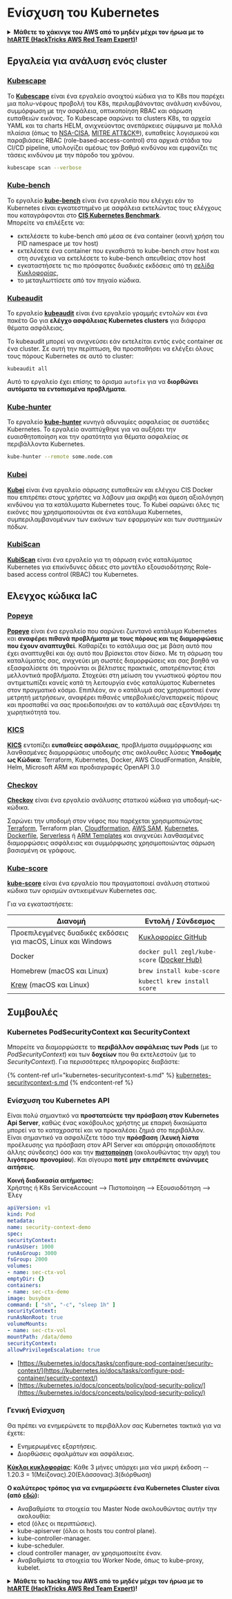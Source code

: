 # Ενίσχυση του Kubernetes

<details>

<summary><strong>Μάθετε το χάκινγκ του AWS από το μηδέν μέχρι τον ήρωα με το</strong> <a href="https://training.hacktricks.xyz/courses/arte"><strong>htARTE (HackTricks AWS Red Team Expert)</strong></a><strong>!</strong></summary>

Άλλοι τρόποι για να υποστηρίξετε το HackTricks:

* Εάν θέλετε να δείτε την **εταιρεία σας να διαφημίζεται στο HackTricks** ή να **κατεβάσετε το HackTricks σε μορφή PDF** ελέγξτε τα [**ΣΧΕΔΙΑ ΣΥΝΔΡΟΜΗΣ**](https://github.com/sponsors/carlospolop)!
* Αποκτήστε το [**επίσημο PEASS & HackTricks swag**](https://peass.creator-spring.com)
* Ανακαλύψτε [**την Οικογένεια PEASS**](https://opensea.io/collection/the-peass-family), τη συλλογή μας από αποκλειστικά [**NFTs**](https://opensea.io/collection/the-peass-family)
* **Εγγραφείτε στη** 💬 [**ομάδα Discord**](https://discord.gg/hRep4RUj7f) ή στη [**ομάδα telegram**](https://t.me/peass) ή **ακολουθήστε** με στο **Twitter** 🐦 [**@carlospolopm**](https://twitter.com/carlospolopm)**.**
* **Μοιραστείτε τα χάκινγκ κόλπα σας υποβάλλοντας PRs στα** [**HackTricks**](https://github.com/carlospolop/hacktricks) και [**HackTricks Cloud**](https://github.com/carlospolop/hacktricks-cloud) αποθετήρια του github.

</details>

## Εργαλεία για ανάλυση ενός cluster

### [**Kubescape**](https://github.com/armosec/kubescape)

Το [**Kubescape**](https://github.com/armosec/kubescape) είναι ένα εργαλείο ανοιχτού κώδικα για το K8s που παρέχει μια πολυ-νέφους προβολή του K8s, περιλαμβάνοντας ανάλυση κινδύνου, συμμόρφωση με την ασφάλεια, οπτικοποίηση RBAC και σάρωση ευπαθειών εικόνας. Το Kubescape σαρώνει τα clusters K8s, τα αρχεία YAML και τα charts HELM, ανιχνεύοντας ανεπάρκειες σύμφωνα με πολλά πλαίσια (όπως το [NSA-CISA](https://www.armosec.io/blog/kubernetes-hardening-guidance-summary-by-armo), [MITRE ATT\&CK®](https://www.microsoft.com/security/blog/2021/03/23/secure-containerized-environments-with-updated-threat-matrix-for-kubernetes/)), ευπαθείες λογισμικού και παραβιάσεις RBAC (role-based-access-control) στα αρχικά στάδια του CI/CD pipeline, υπολογίζει αμέσως τον βαθμό κινδύνου και εμφανίζει τις τάσεις κινδύνου με την πάροδο του χρόνου.
```bash
kubescape scan --verbose
```
### [**Kube-bench**](https://github.com/aquasecurity/kube-bench)

Το εργαλείο [**kube-bench**](https://github.com/aquasecurity/kube-bench) είναι ένα εργαλείο που ελέγχει εάν το Kubernetes είναι εγκατεστημένο με ασφάλεια εκτελώντας τους ελέγχους που καταγράφονται στο [**CIS Kubernetes Benchmark**](https://www.cisecurity.org/benchmark/kubernetes/).\
Μπορείτε να επιλέξετε να:

* εκτελέσετε το kube-bench από μέσα σε ένα container (κοινή χρήση του PID namespace με τον host)
* εκτελέσετε ένα container που εγκαθιστά το kube-bench στον host και στη συνέχεια να εκτελέσετε το kube-bench απευθείας στον host
* εγκαταστήσετε τις πιο πρόσφατες δυαδικές εκδόσεις από τη [σελίδα Κυκλοφορίας](https://github.com/aquasecurity/kube-bench/releases),
* το μεταγλωττίσετε από τον πηγαίο κώδικα.

### [**Kubeaudit**](https://github.com/Shopify/kubeaudit)

Το εργαλείο [**kubeaudit**](https://github.com/Shopify/kubeaudit) είναι ένα εργαλείο γραμμής εντολών και ένα πακέτο Go για **ελέγχο ασφάλειας Kubernetes clusters** για διάφορα θέματα ασφάλειας.

Το kubeaudit μπορεί να ανιχνεύσει εάν εκτελείται εντός ενός container σε ένα cluster. Σε αυτή την περίπτωση, θα προσπαθήσει να ελέγξει όλους τους πόρους Kubernetes σε αυτό το cluster:
```
kubeaudit all
```
Αυτό το εργαλείο έχει επίσης το όρισμα `autofix` για να **διορθώνει αυτόματα τα εντοπισμένα προβλήματα**.

### [**Kube-hunter**](https://github.com/aquasecurity/kube-hunter)

Το εργαλείο [**kube-hunter**](https://github.com/aquasecurity/kube-hunter) κυνηγά αδυναμίες ασφαλείας σε συστάδες Kubernetes. Το εργαλείο αναπτύχθηκε για να αυξήσει την ευαισθητοποίηση και την ορατότητα για θέματα ασφαλείας σε περιβάλλοντα Kubernetes.
```bash
kube-hunter --remote some.node.com
```
### [**Kubei**](https://github.com/Erezf-p/kubei)

[**Kubei**](https://github.com/Erezf-p/kubei) είναι ένα εργαλείο σάρωσης ευπαθειών και ελέγχου CIS Docker που επιτρέπει στους χρήστες να λάβουν μια ακριβή και άμεση αξιολόγηση κινδύνου για τα κατάλυματα Kubernetes τους. Το Kubei σαρώνει όλες τις εικόνες που χρησιμοποιούνται σε ένα κατάλυμα Kubernetes, συμπεριλαμβανομένων των εικόνων των εφαρμογών και των συστημικών πόδων.

### [**KubiScan**](https://github.com/cyberark/KubiScan)

[**KubiScan**](https://github.com/cyberark/KubiScan) είναι ένα εργαλείο για τη σάρωση ενός καταλύματος Kubernetes για επικίνδυνες άδειες στο μοντέλο εξουσιοδότησης Role-based access control (RBAC) του Kubernetes.

## **Ελεγχος κώδικα IaC**

### [**Popeye**](https://github.com/derailed/popeye)

[**Popeye**](https://github.com/derailed/popeye) είναι ένα εργαλείο που σαρώνει ζωντανό κατάλυμα Kubernetes και **αναφέρει πιθανά προβλήματα με τους πόρους και τις διαμορφώσεις που έχουν αναπτυχθεί**. Καθαρίζει το κατάλυμα σας με βάση αυτό που έχει αναπτυχθεί και όχι αυτό που βρίσκεται στον δίσκο. Με τη σάρωση του καταλύματός σας, ανιχνεύει μη σωστές διαμορφώσεις και σας βοηθά να εξασφαλίσετε ότι τηρούνται οι βέλτιστες πρακτικές, αποτρέποντας έτσι μελλοντικά προβλήματα. Στοχεύει στη μείωση του γνωστικού φόρτου που αντιμετωπίζει κανείς κατά τη λειτουργία ενός καταλύματος Kubernetes στον πραγματικό κόσμο. Επιπλέον, αν ο κατάλυμά σας χρησιμοποιεί έναν μετρητή μετρήσεων, αναφέρει πιθανές υπερβολικές/ανεπαρκείς πόρους και προσπαθεί να σας προειδοποιήσει αν το κατάλυμά σας εξαντλήσει τη χωρητικότητά του.

### [**KICS**](https://github.com/Checkmarx/kics)

[**KICS**](https://github.com/Checkmarx/kics) εντοπίζει **ευπαθείες ασφάλειας**, προβλήματα συμμόρφωσης και λανθασμένες διαμορφώσεις υποδομής στις ακόλουθες λύσεις **Υποδομής ως Κώδικα**: Terraform, Kubernetes, Docker, AWS CloudFormation, Ansible, Helm, Microsoft ARM και προδιαγραφές OpenAPI 3.0

### [**Checkov**](https://github.com/bridgecrewio/checkov)

[**Checkov**](https://github.com/bridgecrewio/checkov) είναι ένα εργαλείο ανάλυσης στατικού κώδικα για υποδομή-ως-κώδικα.

Σαρώνει την υποδομή στον νέφος που παρέχεται χρησιμοποιώντας [Terraform](https://terraform.io), Terraform plan, [Cloudformation](https://aws.amazon.com/cloudformation/), [AWS SAM](https://aws.amazon.com/serverless/sam/), [Kubernetes](https://kubernetes.io), [Dockerfile](https://www.docker.com), [Serverless](https://www.serverless.com) ή [ARM Templates](https://docs.microsoft.com/en-us/azure/azure-resource-manager/templates/overview) και ανιχνεύει λανθασμένες διαμορφώσεις ασφάλειας και συμμόρφωσης χρησιμοποιώντας σάρωση βασισμένη σε γράφους.

### [**Kube-score**](https://github.com/zegl/kube-score)

[**kube-score**](https://github.com/zegl/kube-score) είναι ένα εργαλείο που πραγματοποιεί ανάλυση στατικού κώδικα των ορισμών αντικειμένων Kubernetes σας.

Για να εγκαταστήσετε:

| Διανομή                                        | Εντολή / Σύνδεσμος                                                                         |
| ---------------------------------------------- | ------------------------------------------------------------------------------------------ |
| Προεπιλεγμένες δυαδικές εκδόσεις για macOS, Linux και Windows    | [Κυκλοφορίες GitHub](https://github.com/zegl/kube-score/releases)                          |
| Docker                                              | `docker pull zegl/kube-score` ([Docker Hub)](https://hub.docker.com/r/zegl/kube-score/) |
| Homebrew (macOS και Linux)                          | `brew install kube-score`                                                               |
| [Krew](https://krew.sigs.k8s.io/) (macOS και Linux) | `kubectl krew install score`                                                            |

## Συμβουλές

### Kubernetes PodSecurityContext και SecurityContext

Μπορείτε να διαμορφώσετε το **περιβάλλον ασφάλειας των Pods** (με το _PodSecurityContext_) και των **δοχείων** που θα εκτελεστούν (με το _SecurityContext_). Για περισσότερες πληροφορίες διαβάστε:

{% content-ref url="kubernetes-securitycontext-s.md" %}
[kubernetes-securitycontext-s.md](kubernetes-securitycontext-s.md)
{% endcontent-ref %}

### Ενίσχυση του Kubernetes API

Είναι πολύ σημαντικό να **προστατεύετε την πρόσβαση στον Kubernetes Api Server**, καθώς ένας κακόβουλος χρήστης με επαρκή δικαιώματα μπορεί να το καταχραστεί και να προκαλέσει ζημιά στο περιβάλλον.\
Είναι σημαντικό να ασφαλίζετε τόσο την **πρόσβαση** (**λευκή λίστα** προέλευσης για πρόσβαση στον API Server και απόρριψη οποιασδήποτε άλλης σύνδεσης) όσο και την [**πιστοποίηση**](https://kubernetes.io/docs/reference/command-line-tools-reference/kubelet-authentication-authorization/) (ακολουθώντας την αρχή του **λιγότερου** **προνομίου**). Και σίγουρα **ποτέ** **μην** **επιτρέπετε** **ανώνυμες** **αιτήσεις**.

**Κοινή διαδικασία αιτήματος:**\
Χρήστης ή K8s ServiceAccount –> Πιστοποίηση –> Εξουσιοδότηση –> Έλεγ
```yaml
apiVersion: v1
kind: Pod
metadata:
name: security-context-demo
spec:
securityContext:
runAsUser: 1000
runAsGroup: 3000
fsGroup: 2000
volumes:
- name: sec-ctx-vol
emptyDir: {}
containers:
- name: sec-ctx-demo
image: busybox
command: [ "sh", "-c", "sleep 1h" ]
securityContext:
runAsNonRoot: true
volumeMounts:
- name: sec-ctx-vol
mountPath: /data/demo
securityContext:
allowPrivilegeEscalation: true
```
* [https://kubernetes.io/docs/tasks/configure-pod-container/security-context/](https://kubernetes.io/docs/tasks/configure-pod-container/security-context/)
* [https://kubernetes.io/docs/concepts/policy/pod-security-policy/](https://kubernetes.io/docs/concepts/policy/pod-security-policy/)


### Γενική Ενίσχυση

Θα πρέπει να ενημερώνετε το περιβάλλον σας Kubernetes τακτικά για να έχετε:

* Ενημερωμένες εξαρτήσεις.
* Διορθώσεις σφαλμάτων και ασφάλειας.

[**Κύκλοι κυκλοφορίας**](https://kubernetes.io/docs/setup/release/version-skew-policy/): Κάθε 3 μήνες υπάρχει μια νέα μικρή έκδοση -- 1.20.3 = 1(Μείζονας).20(Ελάσσονας).3(διόρθωση)

**Ο καλύτερος τρόπος για να ενημερώσετε ένα Kubernetes Cluster είναι (από** [**εδώ**](https://kubernetes.io/docs/tasks/administer-cluster/cluster-upgrade/)**):**

* Αναβαθμίστε τα στοιχεία του Master Node ακολουθώντας αυτήν την ακολουθία:
* etcd (όλες οι περιπτώσεις).
* kube-apiserver (όλοι οι hosts του control plane).
* kube-controller-manager.
* kube-scheduler.
* cloud controller manager, αν χρησιμοποιείτε έναν.
* Αναβαθμίστε τα στοιχεία του Worker Node, όπως το kube-proxy, kubelet.

<details>

<summary><strong>Μάθετε το hacking του AWS από το μηδέν μέχρι τον ήρωα με το</strong> <a href="https://training.hacktricks.xyz/courses/arte"><strong>htARTE (HackTricks AWS Red Team Expert)</strong></a><strong>!</strong></summary>

Άλλοι τρόποι για να υποστηρίξετε το HackTricks:

* Αν θέλετε να δείτε την **εταιρεία σας διαφημισμένη στο HackTricks** ή να **κατεβάσετε το HackTricks σε μορφή PDF** Ελέγξτε τα [**ΠΑΚΕΤΑ ΣΥΝΔΡΟΜΗΣ**](https://github.com/sponsors/carlospolop)!
* Αποκτήστε το [**επίσημο PEASS & HackTricks swag**](https://peass.creator-spring.com)
* Ανακαλύψτε [**την Οικογένεια PEASS**](https://opensea.io/collection/the-peass-family), τη συλλογή μας από αποκλειστικά [**NFTs**](https://opensea.io/collection/the-peass-family)
* **Εγγραφείτε στη** 💬 [**ομάδα Discord**](https://discord.gg/hRep4RUj7f) ή στην [**ομάδα telegram**](https://t.me/peass) ή **ακολουθήστε** με στο **Twitter** 🐦 [**@carlospolopm**](https://twitter.com/carlospolopm)**.**
* **Μοιραστείτε τα hacking tricks σας υποβάλλοντας PRs στα** [**HackTricks**](https://github.com/carlospolop/hacktricks) και [**HackTricks Cloud**](https://github.com/carlospolop/hacktricks-cloud) αποθετήρια του github.

</details>
